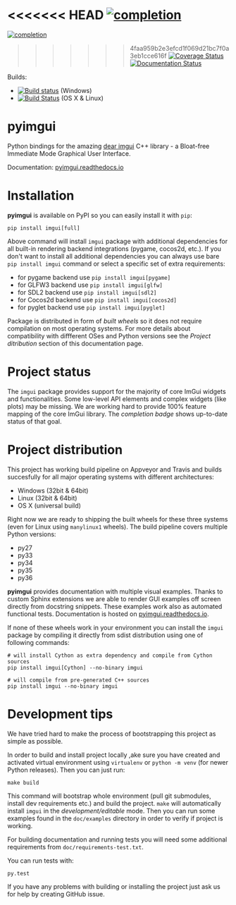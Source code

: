 <<<<<<< HEAD
[![completion](https://img.shields.io/badge/completion-72%25%20%28327%20of%20450%29-blue.svg)](https://github.com/swistakm/pyimgui)
=======
[![completion](https://img.shields.io/badge/completion-65%25%20%28269%20of%20409%29-blue.svg)](https://github.com/swistakm/pyimgui)
>>>>>>> 4faa959b2e3efcd1f069d21bc7f0a3eb1cce616f
[![Coverage Status](https://coveralls.io/repos/github/swistakm/pyimgui/badge.svg?branch=master)](https://coveralls.io/github/swistakm/pyimgui?branch=master)
[![Documentation Status](https://readthedocs.org/projects/pyimgui/badge/?version=latest)](https://pyimgui.readthedocs.io/en/latest/?badge=latest)

Builds:

* [![Build status](https://ci.appveyor.com/api/projects/status/s7pud6on7dww89iv?svg=true)](https://ci.appveyor.com/project/swistakm/pyimgui) (Windows)
* [![Build Status](https://travis-ci.org/swistakm/pyimgui.svg?branch=master)](https://travis-ci.org/swistakm/pyimgui) (OS X & Linux)


# pyimgui

Python bindings for the amazing
[dear imgui](https://github.com/ocornut/imgui) C++ library - a Bloat-free
Immediate Mode Graphical User Interface.

Documentation: [pyimgui.readthedocs.io](https://pyimgui.readthedocs.io/en/latest/index.html)

# Installation

**pyimgui** is available on PyPI so you can easily install it with `pip`:

    pip install imgui[full]

Above command will install `imgui` package with additional dependencies for all
built-in rendering backend integrations (pygame, cocos2d, etc.). If you don't
want to install all additional dependencies you can always use bare
`pip install imgui` command or select a specific set of extra requirements:

* for pygame backend use `pip install imgui[pygame]`
* for GLFW3 backend use `pip install imgui[glfw]`
* for SDL2 backend use `pip install imgui[sdl2]`
* for Cocos2d backend use `pip install imgui[cocos2d]`
* for pyglet backend use `pip install imgui[pyglet]`

Package is distributed in form of *built wheels* so it does not require
compilation on most operating systems. For more details about compatibility
with diffferent OSes and Python versions see the *Project ditribution*
section of this documentation page.


# Project status

The `imgui` package provides support for the majority of core ImGui widgets and
functionalities. Some low-level API elements and complex widgets (like plots)
may be missing. We are working hard to provide 100% feature mapping of the core
ImGui library. The *completion badge* shows up-to-date status of that goal.


# Project distribution

This project has working build pipeline on Appveyor and Travis and builds
succesfully for all major operating systems with different architectures:

* Windows (32bit & 64bit)
* Linux (32bit & 64bit)
* OS X (universal build)

Right now we are ready to shipping the built wheels for these three systems
(even for Linux using `manylinux1` wheels). The build pipeline covers multiple
Python versions:

* py27
* py33
* py34
* py35
* py36

**pyimgui** provides documentation with multiple visual examples.
Thanks to custom Sphinx extensions we are able to render GUI examples off
screen directly from docstring snippets. These examples work also as automated
functional tests. Documentation is hosted on
[pyimgui.readthedocs.io](https://pyimgui.readthedocs.io/en/latest/index.html).

If none of these wheels work in your environment you can install the `imgui`
package by compiling it directly from sdist distribution using one of following
commands:

    # will install Cython as extra dependency and compile from Cython sources
    pip install imgui[Cython] --no-binary imgui

    # will compile from pre-generated C++ sources
    pip install imgui --no-binary imgui


# Development tips
We have tried hard to make the process of bootstrapping this project as simple
as possible.

In order to build and install project locally ,ake sure you have created and
activated virtual environment using `virtualenv` or `python -m venv` (for newer
Python releases). Then you can just run:

    make build

This command will bootstrap whole environment (pull git submodules, install
dev requirements etc.) and build the project. `make` will automatically install
`imgui` in the *development/editable* mode. Then you can run some examples
found in the `doc/examples` directory in order to verify if project is working.

For building documentation and running tests you will need some additional
requirements from `doc/requirements-test.txt`.

You can run tests with:

    py.test


If you have any problems with building or installing the project just ask us
for help by creating GitHub issue.
